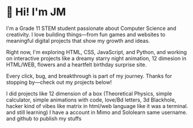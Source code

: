   <h1>👋 Hi! I'm JM</h1>
  <p>
    I'm a Grade 11 STEM student passionate about Computer Science and creativity. I love building things—from fun games and websites to meaningful digital projects that show my growth and ideas.
  </p>
  <p>
    Right now, I'm exploring HTML, CSS, JavaScript, and Python, and working on interactive projects like a dreamy starry night animation, 12 dimesion in HTML/WEB, flowers and a heartfelt birthday surprise site.
  </p>
  <p>
    Every click, bug, and breakthrough is part of my journey. Thanks for stopping by—check out my projects below!
  </p>
</section>

I did projects like 12 dimension of a box (Theoretical Physics, simple calculator, simple animations with code, love/Bd letters, 3d Blackhole, hacker kind of vibes like matrix
in html/web language like it was a terminal. and still learning)
 I have a account in Mimo and Sololearn same username. and github to publish my stuffs